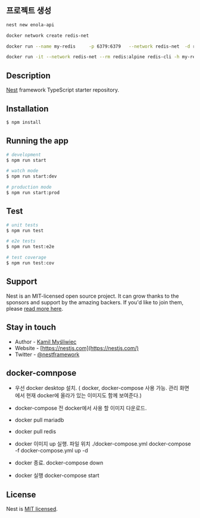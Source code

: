 ## 프로젝트 생성
```bash
nest new enola-api

docker network create redis-net

docker run --name my-redis     -p 6379:6379   --network redis-net  -d redis:alpine redis-server --appendonly yes

docker run -it --network redis-net --rm redis:alpine redis-cli -h my-redis


```


## Description

[Nest](https://github.com/nestjs/nest) framework TypeScript starter repository.

## Installation

```bash
$ npm install
```

## Running the app

```bash
# development
$ npm run start

# watch mode
$ npm run start:dev

# production mode
$ npm run start:prod
```

## Test

```bash
# unit tests
$ npm run test

# e2e tests
$ npm run test:e2e

# test coverage
$ npm run test:cov
```

## Support

Nest is an MIT-licensed open source project. It can grow thanks to the sponsors and support by the amazing backers. If you'd like to join them, please [read more here](https://docs.nestjs.com/support).

## Stay in touch

- Author - [Kamil Myśliwiec](https://kamilmysliwiec.com)
- Website - [https://nestjs.com](https://nestjs.com/)
- Twitter - [@nestframework](https://twitter.com/nestframework)


## docker-comnpose
 - 우선 docker desktop 설치. ( docker, docker-compose 사용 가능. 관리 화면에서 현재 docker에 올라가 있는 이미지도 함께 보여준다.)
 - docker-compose 전 docker에서 사용 할 이미지 다운로드.
 - docker pull mariadb
 - docker pull redis

 - docker 이미지 up 실행. 파일 위치 ./docker-compose.yml
 docker-compose -f docker-compose.yml up -d
 - docker 종료.
 docker-compose down
 - docker 실행
 docker-compose start

## License

Nest is [MIT licensed](LICENSE).
